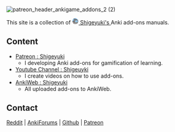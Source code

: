 

![patreon_header_ankigame_addons_2 (2)](https://github.com/shigeyukey/AnkiArcade/assets/124401518/4dcc3e40-158d-4ccf-b1cf-5b97bdad0c4a)



This site is a collection of [ <img src="https://raw.githubusercontent.com/shigeyukey/Anki-Manuals-jp/main/Shigeyuki_icon.png" style="width: 1.2em; height: 2 em;"> Shigeyuki's ](http://patreon.com/Shigeyuki) Anki add-ons manuals.

## Content

 * [Patreon : Shigeyuki](https://www.patreon.com/Shigeyuki)
   * I developing Anki add-ons for gamification of learning.
 * [Youtube Channel : Shigeuyki](https://www.youtube.com/@shigeyuki5397/videos)
   * I create videos on how to use add-ons.
 * [AnkiWeb : Shigeyuki](https://ankiweb.net/shared/by-author/1428126516)
   * All uploaded add-ons to AnkiWeb.

## Contact
 [Reddit](https://new.reddit.com/r/Anki/comments/1b0eybn/simple_fix_of_broken_addons_for_the_latest_anki/)
 | [AnkiForums](https://forums.ankiweb.net/t/simple-fix-of-broken-add-ons-for-the-latest-anki-by-shige/41650)
 | [Github](https://github.com/shigeyukey/my_addons/issues)
 | [Patreon](https://www.patreon.com/Shigeyuki)
